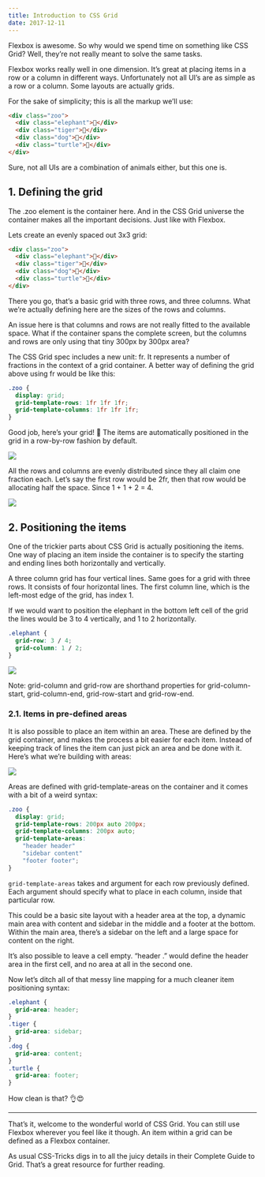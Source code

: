 ```yaml
---
title: Introduction to CSS Grid
date: 2017-12-11
---
```


Flexbox is awesome. So why would we spend time on something like CSS Grid? Well,
they’re not really meant to solve the same tasks.

Flexbox works really well in one dimension. It’s great at placing items in a row
or a column in different ways. Unfortunately not all UI’s are as simple as a row
or a column. Some layouts are actually grids.

For the sake of simplicity; this is all the markup we’ll use:

```html
<div class="zoo">
  <div class="elephant">🐘</div>
  <div class="tiger">🐯</div>
  <div class="dog">🐶</div>
  <div class="turtle">🐢</div>
</div>
```

Sure, not all UIs are a combination of animals either, but this one is.

## 1. Defining the grid

The .zoo element is the container here. And in the CSS Grid universe the
container makes all the important decisions. Just like with Flexbox.

Lets create an evenly spaced out 3x3 grid:

```html
<div class="zoo">
  <div class="elephant">🐘</div>
  <div class="tiger">🐯</div>
  <div class="dog">🐶</div>
  <div class="turtle">🐢</div>
</div>
```

There you go, that’s a basic grid with three rows, and three columns. What we’re
actually defining here are the sizes of the rows and columns.

An issue here is that columns and rows are not really fitted to the available
space. What if the container spans the complete screen, but the columns and rows
are only using that tiny 300px by 300px area?

The CSS Grid spec includes a new unit: fr. It represents a number of fractions
in the context of a grid container. A better way of defining the grid above
using fr would be like this:

```css
.zoo {
  display: grid;
  grid-template-rows: 1fr 1fr 1fr;
  grid-template-columns: 1fr 1fr 1fr;
}
```

Good job, here’s your grid! 👊 The items are automatically positioned in the
grid in a row-by-row fashion by default.

![](./01.png)

All the rows and columns are evenly distributed since they all claim one
fraction each. Let’s say the first row would be 2fr, then that row would be
allocating half the space. Since 1 + 1 + 2 = 4.

![](./02.png)

## 2. Positioning the items

One of the trickier parts about CSS Grid is actually positioning the items. One
way of placing an item inside the container is to specify the starting and
ending lines both horizontally and vertically.

A three column grid has four vertical lines. Same goes for a grid with three
rows. It consists of four horizontal lines. The first column line, which is the
left-most edge of the grid, has index 1.

If we would want to position the elephant in the bottom left cell of the grid
the lines would be 3 to 4 vertically, and 1 to 2 horizontally.

```css
.elephant {
  grid-row: 3 / 4;
  grid-column: 1 / 2;
}
```

![](./03.png)

Note: grid-column and grid-row are shorthand properties for grid-column-start,
grid-column-end, grid-row-start and grid-row-end.

### 2.1. Items in pre-defined areas

It is also possible to place an item within an area. These are defined by the
grid container, and makes the process a bit easier for each item. Instead of
keeping track of lines the item can just pick an area and be done with it.
Here’s what we’re building with areas:

![](./04.png)

Areas are defined with grid-template-areas on the container and it comes with a
bit of a weird syntax:

```css
.zoo {
  display: grid;
  grid-template-rows: 200px auto 200px;
  grid-template-columns: 200px auto;
  grid-template-areas:
    "header header"
    "sidebar content"
    "footer footer";
}
```

`grid-template-areas` takes and argument for each row previously defined. Each
argument should specify what to place in each column, inside that particular
row.

This could be a basic site layout with a header area at the top, a dynamic main
area with content and sidebar in the middle and a footer at the bottom. Within
the main area, there’s a sidebar on the left and a large space for content on
the right.

It’s also possible to leave a cell empty. “header .” would define the header
area in the first cell, and no area at all in the second one.

Now let’s ditch all of that messy line mapping for a much cleaner item
positioning syntax:

```css
.elephant {
  grid-area: header;
}
.tiger {
  grid-area: sidebar;
}
.dog {
  grid-area: content;
}
.turtle {
  grid-area: footer;
}
```

How clean is that? 👌😍

---

That’s it, welcome to the wonderful world of CSS Grid. You can still use Flexbox
wherever you feel like it though. An item within a grid can be defined as a
Flexbox container.

As usual CSS-Tricks digs in to all the juicy details in their Complete Guide to
Grid. That’s a great resource for further reading.
